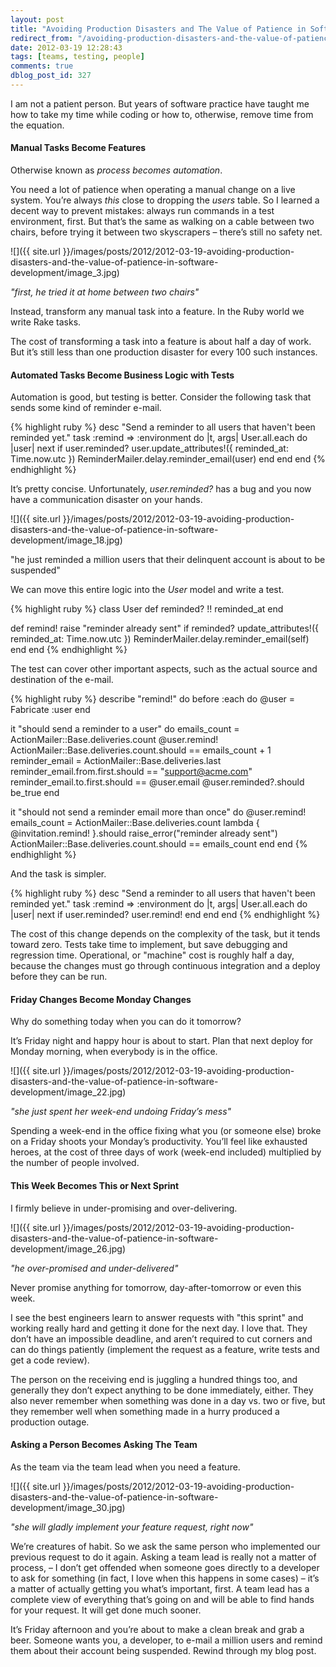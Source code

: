 ```yaml
---
layout: post
title: "Avoiding Production Disasters and The Value of Patience in Software Development"
redirect_from: "/avoiding-production-disasters-and-the-value-of-patience-in-software-development/"
date: 2012-03-19 12:28:43
tags: [teams, testing, people]
comments: true
dblog_post_id: 327
---
```

I am not a patient person. But years of software practice have taught me how to take my time while coding or how to, otherwise, remove time from the equation.

#### Manual Tasks Become Features

Otherwise known as _process becomes automation_.

You need a lot of patience when operating a manual change on a live system. You’re always _this_ close to dropping the _users_ table. So I learned a decent way to prevent mistakes: always run commands in a test environment, first. But that’s the same as walking on a cable between two chairs, before trying it between two skyscrapers – there’s still no safety net.

![]({{ site.url }}/images/posts/2012/2012-03-19-avoiding-production-disasters-and-the-value-of-patience-in-software-development/image_3.jpg)

_"first, he tried it at home between two chairs"_

Instead, transform any manual task into a feature. In the Ruby world we write Rake tasks.

The cost of transforming a task into a feature is about half a day of work. But it’s still less than one production disaster for every 100 such instances.

#### Automated Tasks Become Business Logic with Tests

Automation is good, but testing is better. Consider the following task that sends some kind of reminder e-mail.

{% highlight ruby %}
desc "Send a reminder to all users that haven't been reminded yet."
  task :remind => :environment do |t, args|
    User.all.each do |user|
      next if user.reminded?
      user.update_attributes!({ reminded_at: Time.now.utc })
      ReminderMailer.delay.reminder_email(user)
    end
  end
end
{% endhighlight %}

It’s pretty concise. Unfortunately, _user.reminded?_ has a bug and you now have a communication disaster on your hands.

![]({{ site.url }}/images/posts/2012/2012-03-19-avoiding-production-disasters-and-the-value-of-patience-in-software-development/image_18.jpg)

"he just reminded a million users that their delinquent account is about to be suspended"

We can move this entire logic into the _User_ model and write a test.

{% highlight ruby %}
class User
  def reminded?
      !! reminded_at
  end

  def remind!
      raise "reminder already sent" if reminded?
      update_attributes!({ reminded_at: Time.now.utc })
      ReminderMailer.delay.reminder_email(self)
  end
end
{% endhighlight %}

The test can cover other important aspects, such as the actual source and destination of the e-mail.

{% highlight ruby %}
describe "remind!" do
  before :each do
    @user = Fabricate :user
  end

  it "should send a reminder to a user" do
    emails_count = ActionMailer::Base.deliveries.count
    @user.remind!
    ActionMailer::Base.deliveries.count.should == emails_count + 1
    reminder_email = ActionMailer::Base.deliveries.last
    reminder_email.from.first.should == "support@acme.com"
    reminder_email.to.first.should == @user.email
    @user.reminded?.should be_true
  end

  it "should not send a reminder email more than once" do
    @user.remind!
    emails_count = ActionMailer::Base.deliveries.count
    lambda { @invitation.remind! }.should raise_error("reminder already sent")
    ActionMailer::Base.deliveries.count.should == emails_count
  end
end
{% endhighlight %}

And the task is simpler.

{% highlight ruby %}
desc "Send a reminder to all users that haven't been reminded yet."
  task :remind => :environment do |t, args|
    User.all.each do |user|
      next if user.reminded?
      user.remind!
    end
  end
end
{% endhighlight %}

The cost of this change depends on the complexity of the task, but it tends toward zero. Tests take time to implement, but save debugging and regression time. Operational, or "machine" cost is roughly half a day, because the changes must go through continuous integration and a deploy before they can be run.

#### Friday Changes Become Monday Changes

Why do something today when you can do it tomorrow?

It’s Friday night and happy hour is about to start. Plan that next deploy for Monday morning, when everybody is in the office.

![]({{ site.url }}/images/posts/2012/2012-03-19-avoiding-production-disasters-and-the-value-of-patience-in-software-development/image_22.jpg)

_"she just spent her week-end undoing Friday’s mess"_

Spending a week-end in the office fixing what you (or someone else) broke on a Friday shoots your Monday’s productivity. You’ll feel like exhausted heroes, at the cost of three days of work (week-end included) multiplied by the number of people involved.

#### This Week Becomes This or Next Sprint

I firmly believe in under-promising and over-delivering.

![]({{ site.url }}/images/posts/2012/2012-03-19-avoiding-production-disasters-and-the-value-of-patience-in-software-development/image_26.jpg)

_"he over-promised and under-delivered"_

Never promise anything for tomorrow, day-after-tomorrow or even this week.

I see the best engineers learn to answer requests with "this sprint" and working really hard and getting it done for the next day. I love that. They don’t have an impossible deadline, and aren’t required to cut corners and can do things patiently (implement the request as a feature, write tests and get a code review).

The person on the receiving end is juggling a hundred things too, and generally they don’t expect anything to be done immediately, either. They also never remember when something was done in a day vs. two or five, but they remember well when something made in a hurry produced a production outage.

#### Asking a Person Becomes Asking The Team

As the team via the team lead when you need a feature.

![]({{ site.url }}/images/posts/2012/2012-03-19-avoiding-production-disasters-and-the-value-of-patience-in-software-development/image_30.jpg)

_"she will gladly implement your feature request, right now"_

We’re creatures of habit. So we ask the same person who implemented our previous request to do it again. Asking a team lead is really not a matter of process, – I don’t get offended when someone goes directly to a developer to ask for something (in fact, I love when this happens in some cases) – it’s a matter of actually getting you what’s important, first. A team lead has a complete view of everything that’s going on and will be able to find hands for your request. It will get done much sooner.

It’s Friday afternoon and you’re about to make a clean break and grab a beer. Someone wants you, a developer, to e-mail a million users and remind them about their account being suspended. Rewind through my blog post.
